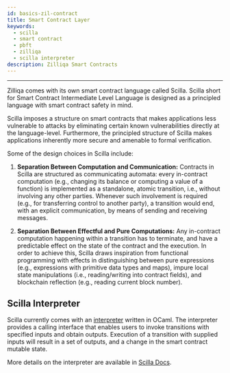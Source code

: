```yaml
---
id: basics-zil-contract
title: Smart Contract Layer
keywords:
  - scilla
  - smart contract
  - pbft
  - zilliqa
  - scilla interpreter
description: Zilliqa Smart Contracts
---
```


---

Zilliqa comes with its own smart contract language called Scilla. Scilla short
for Smart Contract Intermediate Level Language is designed as a principled
language with smart contract safety in mind.

Scilla imposes a structure on smart contracts that makes applications less
vulnerable to attacks by eliminating certain known vulnerabilities directly at
the language-level. Furthermore, the principled structure of Scilla makes
applications inherently more secure and amenable to formal verification.

Some of the design choices in Scilla include:

1. **Separation Between Computation and Communication:** Contracts in Scilla
   are structured as communicating automata: every in-contract computation
   (e.g., changing its balance or computing a value of a function) is implemented
   as a standalone, atomic transition, i.e., without involving any other parties.
   Whenever such involvement is required (e.g., for transferring control to
   another party), a transition would end, with an explicit communication, by
   means of sending and receiving messages.

2. **Separation Between Effectful and Pure Computations:** Any in-contract
   computation happening within a transition has to terminate, and have a
   predictable effect on the state of the contract and the execution. In order to
   achieve this, Scilla draws inspiration from functional programming with effects
   in distinguishing between pure expressions (e.g., expressions with primitive
   data types and maps), impure local state manipulations (i.e., reading/writing
   into contract fields), and blockchain reflection (e.g., reading current block
   number).

## Scilla Interpreter

Scilla currently comes with an [interpreter](https://github.com/zilliqa/scilla)
written in OCaml. The interpreter provides a calling interface that enables
users to invoke transitions with specified inputs and obtain outputs. Execution
of a transition with supplied inputs will result in a set of outputs, and a
change in the smart contract mutable state.

More details on the interpreter are available in [Scilla
Docs](https://scilla.readthedocs.io/en/latest/interface.html).
